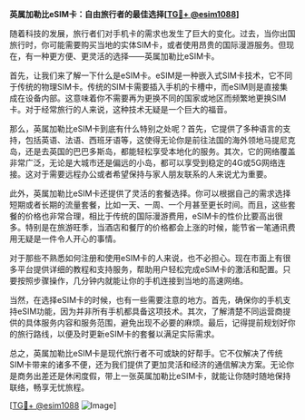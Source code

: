 **英属加勒比eSIM卡：自由旅行者的最佳选择[[TG💪+ @esim1088](https://t.me/s/esim1088)]**

随着科技的发展，旅行者们对手机卡的需求也发生了巨大的变化。过去，当你出国旅行时，你可能需要购买当地的实体SIM卡，或者使用昂贵的国际漫游服务。但现在，有一种更方便、更灵活的选择——英属加勒比eSIM卡。

首先，让我们来了解一下什么是eSIM卡。eSIM是一种嵌入式SIM卡技术，它不同于传统的物理SIM卡。传统的SIM卡需要插入手机的卡槽中，而eSIM则是直接集成在设备内部。这意味着你不需要再为更换不同的国家或地区而频繁地更换SIM卡。对于经常旅行的人来说，这种技术无疑是一个巨大的福音。

那么，英属加勒比eSIM卡到底有什么特别之处呢？首先，它提供了多种语言的支持，包括英语、法语、西班牙语等，这使得无论你是前往法国的海外领地马提尼克岛，还是去英国的巴巴多斯岛，都能轻松享受本地化的服务。其次，它的网络覆盖非常广泛，无论是大城市还是偏远的小岛，都可以享受到稳定的4G或5G网络连接。这对于需要远程办公或者希望保持与家人朋友联系的人来说尤为重要。

此外，英属加勒比eSIM卡还提供了灵活的套餐选择。你可以根据自己的需求选择短期或者长期的流量套餐，比如一天、一周、一个月甚至更长时间。而且，这些套餐的价格也非常合理，相比于传统的国际漫游费用，eSIM卡的性价比要高出很多。特别是在旅游旺季，当酒店和餐厅的价格都会上涨的时候，能节省一笔通讯费用无疑是一件令人开心的事情。

对于那些不熟悉如何注册和使用eSIM卡的人来说，也不必担心。现在市面上有很多平台提供详细的教程和支持服务，帮助用户轻松完成eSIM卡的激活和配置。只要按照步骤操作，几分钟内就能让你的手机连接到当地的高速网络。

当然，在选择eSIM卡的时候，也有一些需要注意的地方。首先，确保你的手机支持eSIM功能，因为并非所有手机都具备这项技术。其次，了解清楚不同运营商提供的具体服务内容和服务范围，避免出现不必要的麻烦。最后，记得提前规划好你的旅行路线，以便及时更新eSIM卡的套餐以满足实际需求。

总之，英属加勒比eSIM卡是现代旅行者不可或缺的好帮手。它不仅解决了传统SIM卡带来的诸多不便，还为我们提供了更加灵活和经济的通信解决方案。无论你是商务出差还是休闲度假，带上一张英属加勒比eSIM卡，就能让你随时随地保持联络，畅享无忧旅程。

[[TG💪+ @esim1088](https://t.me/s/esim1088) ![Image](https://i.postimg.cc/4NQfJmqS/Snipaste-2025-05-13-00-14-12.png)]